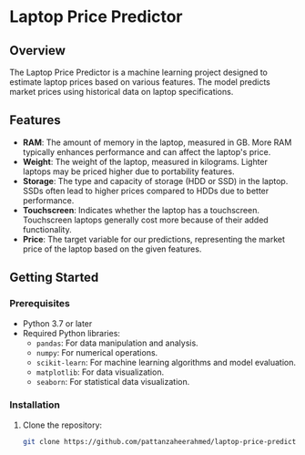 # Laptop Price Predictor

## Overview
The Laptop Price Predictor is a machine learning project designed to estimate laptop prices based on various features. The model predicts market prices using historical data on laptop specifications.

## Features
- **RAM**: The amount of memory in the laptop, measured in GB. More RAM typically enhances performance and can affect the laptop's price.
- **Weight**: The weight of the laptop, measured in kilograms. Lighter laptops may be priced higher due to portability features.
- **Storage**: The type and capacity of storage (HDD or SSD) in the laptop. SSDs often lead to higher prices compared to HDDs due to better performance.
- **Touchscreen**: Indicates whether the laptop has a touchscreen. Touchscreen laptops generally cost more because of their added functionality.
- **Price**: The target variable for our predictions, representing the market price of the laptop based on the given features.

## Getting Started

### Prerequisites
- Python 3.7 or later
- Required Python libraries:
  - `pandas`: For data manipulation and analysis.
  - `numpy`: For numerical operations.
  - `scikit-learn`: For machine learning algorithms and model evaluation.
  - `matplotlib`: For data visualization.
  - `seaborn`: For statistical data visualization.

### Installation
1. Clone the repository:
   ```bash
   git clone https://github.com/pattanzaheerahmed/laptop-price-predictor.git
   
